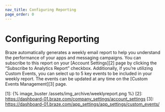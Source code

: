 ```yaml
---
nav_title: Configuring Reporting
page_order: 0
---
```

# Configuring Reporting

Braze automatically generates a weekly email report to help you understand the performance of your apps and messaging campaigns. You can subscribe to this report on your [Account Settings][2] page by clicking the “Subscribe to Analytics Report” checkbox. Additionally, if you’re utilizing Custom Events, you can select up to 5 key events to be included in your weekly report. The events can be updated at any time on the [Custom Events Management][3] page.

[1]: {% image_buster /assets/img_archive/weeklyreport.png %}
[2]: https://dashboard-01.braze.com/company_settings/account_settings
[3]: https://dashboard-01.braze.com/app_settings/app_settings/custom_events/
